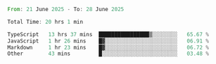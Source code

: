 <!--START_SECTION:waka-->

```rust
From: 21 June 2025 - To: 28 June 2025

Total Time: 20 hrs 1 min

TypeScript   13 hrs 37 mins  ████████████████▒░░░░░░░░   65.67 %
JavaScript   1 hr 26 mins    █▓░░░░░░░░░░░░░░░░░░░░░░░   06.91 %
Markdown     1 hr 23 mins    █▓░░░░░░░░░░░░░░░░░░░░░░░   06.72 %
Other        43 mins         █░░░░░░░░░░░░░░░░░░░░░░░░   03.48 %
```

<!--END_SECTION:waka-->
